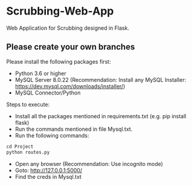 # Scrubbing-Web-App
Web Application for Scrubbing designed in Flask.

## **Please create your own branches**

Please install the following packages first:
- Python 3.6 or higher
- MySQL Server 8.0.22 (Recommendation: Install any MySQL Installer: https://dev.mysql.com/downloads/installer/)
- MySQL Connector/Python

Steps to execute:
- Install all the packages mentioned in requirements.txt (e.g. pip install flask)
- Run the commands mentioned in file Mysql.txt.
- Run the following commands:
```python
cd Project
python routes.py
```
- Open any browser (Recommendation: Use incognito mode)
- Goto: http://127.0.0.1:5000/
- Find the creds in Mysql.txt

